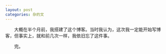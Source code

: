 ```yaml
---
layout: post
categories: 杂的文
---
```


　　大概在半个月前，我搭建了这个博客。当时我认为，这次我一定能开始写博客，但事实上，就和前几次一样，我依旧忘了这件事。


　　完。